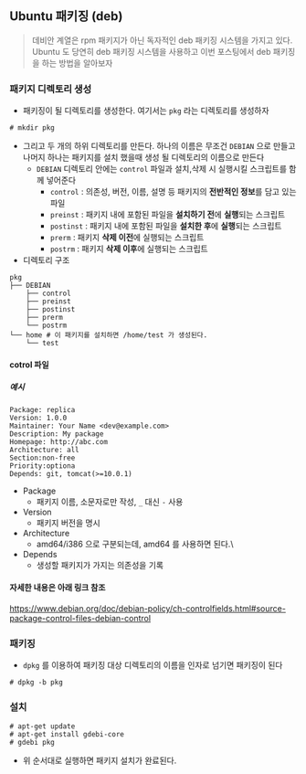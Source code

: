 ## Ubuntu 패키징 (deb)

> 데비안 계열은 rpm 패키지가 아닌 독자적인 deb 패키징 시스템을 가지고 있다. Ubuntu 도 당연히 deb 패키징 시스템을 사용하고 이번 포스팅에서 deb 패키징을 하는 방법을 알아보자



### 패키지 디렉토리 생성

- 패키징이 될 디렉토리를 생성한다. 여기서는 `pkg` 라는 디렉토리를 생성하자

```
# mkdir pkg
```

- 그리고 두 개의 하위 디렉토리를 만든다. 하나의 이름은 무조건 `DEBIAN` 으로 만들고 나머지 하나는 패키지를 설치 했을때 생성 될 디렉토리의 이름으로 만든다
  - `DEBIAN` 디렉토리 안에는 `control` 파일과 설치,삭제 시 실행시킬 스크립트를 함께 넣어준다
    - `control` : 의존성, 버전, 이름, 설명 등 패키지의 **전반적인 정보**를 담고 있는 파일
    - `preinst` : 패키지 내에 포함된 파일을 **설치하기 전**에 **실행**되는 스크립트
    - `postinst` : 패키지 내에 포함된 파일을 **설치한 후**에 **실행**되는 스크립트
    - `prerm` : 패키지 **삭제 이전**에 실행되는 스크립트
    - `postrm` : 패키지  **삭제 이후**에 실행되는 스크립트
- 디렉토리 구조

```
pkg
├── DEBIAN
    ├── control
    ├── preinst
    ├── postinst
    ├── prerm
    └── postrm
└── home # 이 패키지를 설치하면 /home/test 가 생성된다.
    └── test
```

#### cotrol 파일

##### 예시

```
Package: replica
Version: 1.0.0
Maintainer: Your Name <dev@example.com>
Description: My package
Homepage: http://abc.com
Architecture: all
Section:non-free
Priority:optiona
Depends: git, tomcat(>=10.0.1)
```

- Package 
  - 패키지 이름, 소문자로만 작성, `_` 대신 `-` 사용
- Version
  - 패키지 버전을 명시
- Architecture
  - amd64/i386 으로 구분되는데, amd64 를 사용하면 된다.\
- Depends
  - 생성할 패키지가 가지는 의존성을 기록

#### 자세한 내용은 아래 링크 참조

https://www.debian.org/doc/debian-policy/ch-controlfields.html#source-package-control-files-debian-control



### 패키징

- `dpkg` 를 이용하여 패키징 대상 디렉토리의 이름을 인자로 넘기면 패키징이 된다

```
# dpkg -b pkg
```



### 설치

```
# apt-get update
# apt-get install gdebi-core
# gdebi pkg
```

- 위 순서대로 실행하면 패키지 설치가 완료된다.

